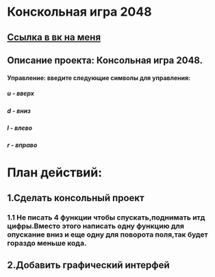 Конскольная игра 2048
====================
[Ссылка в вк на меня](https://vk.com/kuprik1010)
----------------------------------------------
Описание проекта: Консольная игра 2048.
-------------------------------
#### Управление: введите следующие символы для управления:
##### u - вверх
##### d - вниз
##### l - влево
##### r - вправо
# План действий:
## 1.Сделать консольный проект
### 1.1 Не писать 4 функции чтобы спускать,поднимать итд цифры.Вместо этого написать одну функцию для опускание вниз и еще одну для поворота поля,так будет гораздо меньше кода.
## 2.Добавить графический интерфей
